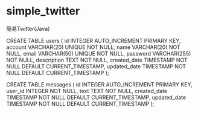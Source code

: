 # simple_twitter
簡易Twitter(Java)

CREATE TABLE users ( 
	id 				    INTEGER 			AUTO_INCREMENT 	    			PRIMARY KEY,
	account 		  VARCHAR(20) 	UNIQUE 			    NOT NULL,
	name 			    VARCHAR(20) 						      NOT NULL,
	email 			  VARCHAR(50) 	UNIQUE 			    NOT NULL,
	password 		  VARCHAR(255) 					        NOT NULL,
	description 	TEXT 							            NOT NULL,
	created_date 	TIMESTAMP 						        NOT NULL 	DEFAULT CURRENT_TIMESTAMP,
	updated_date 	TIMESTAMP 						        NOT NULL 	DEFAULT CURRENT_TIMESTAMP
);

CREATE TABLE messages ( 
	id 			    	INTEGER 			AUTO_INCREMENT 				    PRIMARY KEY,
	user_id 	  	INTEGER 						          NOT NULL,
	text 			    TEXT 							            NOT NULL,
	created_date 	TIMESTAMP 						        NOT NULL 	DEFAULT CURRENT_TIMESTAMP,
	updated_date 	TIMESTAMP 						        NOT NULL 	DEFAULT CURRENT_TIMESTAMP
);
